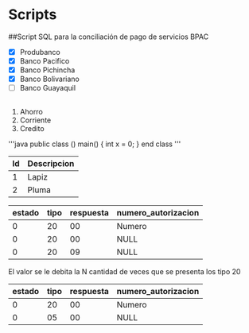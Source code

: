 # Scripts
##Script SQL para la conciliación de pago de servicios BPAC

- [x] Produbanco
- [x] Banco Pacifico
- [x] Banco Pichincha
- [x] Banco Bolivariano
- [ ] Banco Guayaquil

##
1. Ahorro
2. Corriente
3. Credito

'''java
public class ()
	main()
	{
	int x = 0;
	}
end class
'''

Id | Descripcion
---|------------
1|Lapiz
2|Pluma


estado|tipo|respuesta|numero_autorizacion
--|--|--|--
0|20|00|Numero
0|20|00|NULL
0|20|09|NULL

El valor se le debita la N cantidad de veces que se presenta los tipo 20

estado|tipo|respuesta|numero_autorizacion
--|--|--|--
0|20|00|Numero
0|05|00|NULL
